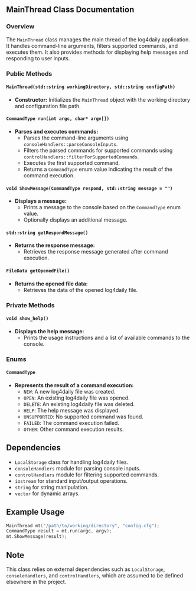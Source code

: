 ## MainThread Class Documentation

### Overview

The `MainThread` class manages the main thread of the log4daily application. It handles command-line arguments, filters supported commands, and executes them. It also provides methods for displaying help messages and responding to user inputs.

### Public Methods

#### `MainThread(std::string workingDirectory, std::string configPath)`

* **Constructor:** Initializes the `MainThread` object with the working directory and configuration file path.

#### `CommandType run(int argc, char* argv[])`

* **Parses and executes commands:**
    * Parses the command-line arguments using `consoleHandlers::parseConsoleInputs`.
    * Filters the parsed commands for supported commands using `controlHandlers::filterForSupportedCommands`.
    * Executes the first supported command.
    * Returns a `CommandType` enum value indicating the result of the command execution.

#### `void ShowMessage(CommandType respond, std::string message = "")`

* **Displays a message:**
    * Prints a message to the console based on the `CommandType` enum value.
    * Optionally displays an additional message.

#### `std::string getRespondMessage()`

* **Returns the response message:**
    * Retrieves the response message generated after command execution.

#### `FileData getOpenedFile()`

* **Returns the opened file data:**
    * Retrieves the data of the opened log4daily file.


### Private Methods

#### `void show_help()`

* **Displays the help message:**
    * Prints the usage instructions and a list of available commands to the console.

### Enums

#### `CommandType`

* **Represents the result of a command execution:**
    * `NEW`: A new log4daily file was created.
    * `OPEN`: An existing log4daily file was opened.
    * `DELETE`: An existing log4daily file was deleted.
    * `HELP`: The help message was displayed.
    * `UNSUPPORTED`: No supported command was found.
    * `FAILED`: The command execution failed.
    * `OTHER`: Other command execution results.

## Dependencies

* `LocalStorage` class for handling log4daily files.
* `consoleHandlers` module for parsing console inputs.
* `controlHandlers` module for filtering supported commands.
* `iostream` for standard input/output operations.
* `string` for string manipulation.
* `vector` for dynamic arrays.


## Example Usage

```cpp
MainThread mt("/path/to/working/directory", "config.cfg");
CommandType result = mt.run(argc, argv);
mt.ShowMessage(result);
```

## Note

This class relies on external dependencies such as `LocalStorage`, `consoleHandlers`, and `controlHandlers`, which are assumed to be defined elsewhere in the project.
